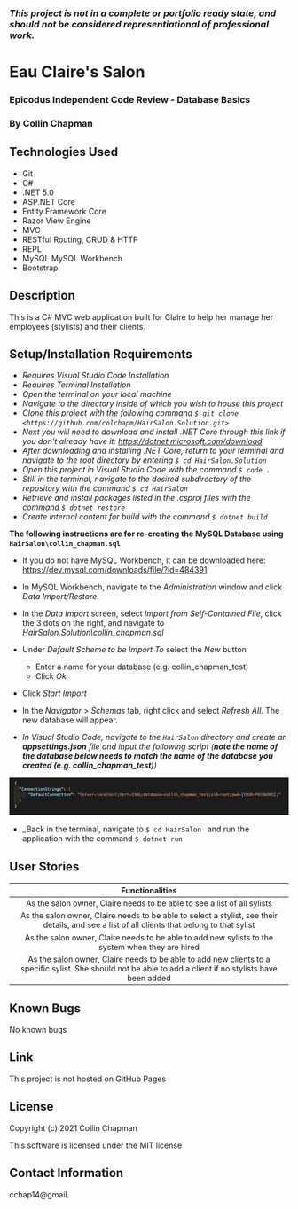 ### _This project is not in a complete or portfolio ready state, and should not be considered representiational of professional work._

# Eau Claire's Salon

### Epicodus Independent Code Review - Database Basics

### By Collin Chapman

## Technologies Used

* Git
* C#
* .NET 5.0
* ASP.NET Core
* Entity Framework Core
* Razor View Engine
* MVC
* RESTful Routing, CRUD & HTTP
* REPL
* MySQL MySQL Workbench
* Bootstrap

## Description

This is a C# MVC web application built for Claire to help her manage her employees (stylists) and their clients.


## Setup/Installation Requirements

* _Requires Visual Studio Code Installation_
* _Requires Terminal Installation_
* _Open the terminal on your local machine_
* _Navigate to the directory inside of which you wish to house this project_
* _Clone this project with the following command  `$ git clone <https://github.com/colchapm/HairSalon.Solution.git>`_
* _Next you will need to download and install .NET Core through this link if you don't already have it: https://dotnet.microsoft.com/download_
* _After downloading and installing .NET Core, return to your terminal and navigate to the root directory by entering `$ cd HairSalon.Solution`_
* _Open this project in Visual Studio Code with the command `$ code .`_
* _Still in the terminal, navigate to the desired subdirectory of the repository with the command `$ cd HairSalon`_
* _Retrieve and install packages listed in the .csproj files with the command `$ dotnet restore`_
* _Create internal content for build with the command `$ dotnet build`_

**The following instructions are for re-creating the MySQL Database using `HairSalon\collin_chapman.sql`**
* If you do not have MySQL Workbench, it can be downloaded here: https://dev.mysql.com/downloads/file/?id=484391
* In MySQL Workbench, navigate to the _Administration_ window and click _Data Import/Restore_
* In the _Data Import_ screen, select _Import from Self-Contained File_, click the 3 dots on the right, and navigate to _HairSalon.Solution\collin_chapman.sql_
* Under _Default Scheme to be Import To_ select the _New_ button
  * Enter a name for your database (e.g. collin_chapman_test)
  * Click _Ok_
* Click _Start Import_
* In the _Navigator_ > _Schemas_ tab, right click and select _Refresh All_. The new database will appear.

* _In Visual Studio Code, navigate to the `HairSalon` directory and create an **appsettings.json** file and input the following script (**note the name of the database below needs to match the name of the database you created (e.g. collin_chapman_test)**)_

![Image of appsettings.json example](./HairSalon/wwwroot/img/appsettings.json_test.png)
* _Back in the terminal, navigate to `$ cd HairSalon ` and run the application with the command `$ dotnet run`


## User Stories 

| Functionalities | 
|:---: |
| As the salon owner, Claire needs to be able to see a list of all sylists | 
| As the salon owner, Claire needs to be able to select a stylist, see their details, and see a list of all clients that belong to that sylist | 
| As the salon owner, Claire needs to be able to add new sylists to the system when they are hired | 
| As the salon owner, Claire needs to be able to add new clients to a specific sylist. She should not be able to add a client if no stylists have been added | 


## Known Bugs

No known bugs

## Link

This project is not hosted on GitHub Pages

## License

Copyright (c) 2021 Collin Chapman

This software is licensed under the MIT license

## Contact Information

cchap14@gmail.

